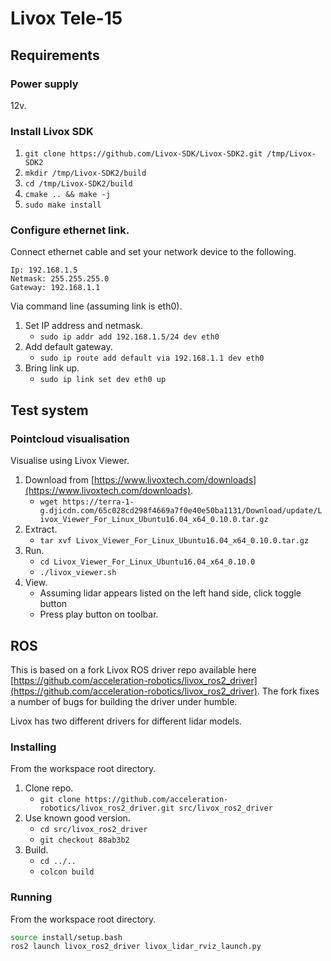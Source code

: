 # Livox Tele-15
## Requirements

### Power supply

12v.

### Install Livox SDK

1. ```git clone https://github.com/Livox-SDK/Livox-SDK2.git /tmp/Livox-SDK2```
2. ```mkdir /tmp/Livox-SDK2/build```
3. ```cd /tmp/Livox-SDK2/build```
4. ```cmake .. && make -j```
5. ```sudo make install```

### Configure ethernet link.

Connect ethernet cable and set your network device to the following.

```
Ip: 192.168.1.5
Netmask: 255.255.255.0
Gateway: 192.168.1.1
```

Via command line (assuming link is eth0).

1. Set IP address and netmask.
    - ```sudo ip addr add 192.168.1.5/24 dev eth0```
2. Add default gateway.
    - ```sudo ip route add default via 192.168.1.1 dev eth0```
3. Bring link up.
    - ```sudo ip link set dev eth0 up```


## Test system

### Pointcloud visualisation

Visualise using Livox Viewer.

1. Download from [https://www.livoxtech.com/downloads](https://www.livoxtech.com/downloads).
    - ```wget https://terra-1-g.djicdn.com/65c028cd298f4669a7f0e40e50ba1131/Download/update/Livox_Viewer_For_Linux_Ubuntu16.04_x64_0.10.0.tar.gz```
2. Extract.
    - ```tar xvf Livox_Viewer_For_Linux_Ubuntu16.04_x64_0.10.0.tar.gz```
3. Run.
    - ```cd Livox_Viewer_For_Linux_Ubuntu16.04_x64_0.10.0```
    - ```./livox_viewer.sh```
4. View.
    - Assuming lidar appears listed on the left hand side, click toggle button
    - Press play button on toolbar.

## ROS

This is based on a fork Livox ROS driver repo available here [https://github.com/acceleration-robotics/livox_ros2_driver](https://github.com/acceleration-robotics/livox_ros2_driver).
The fork fixes a number of bugs for building the driver under humble.

Livox has two different drivers for different lidar models.

### Installing
From the workspace root directory.
1. Clone repo.
    - `git clone https://github.com/acceleration-robotics/livox_ros2_driver.git src/livox_ros2_driver`
2. Use known good version.
    - `cd src/livox_ros2_driver`
    - `git checkout 88ab3b2`
3. Build.
   - `cd ../..`
   - `colcon build`

### Running
From the workspace root directory.
```bash
source install/setup.bash
ros2 launch livox_ros2_driver livox_lidar_rviz_launch.py
```
